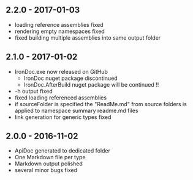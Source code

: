 
## 2.2.0 - 2017-01-03

- loading reference assemblies fixed
- rendering empty namespaces fixed
- fixed building multiple assemblies into same output folder

## 2.1.0 - 2017-01-02

- IronDoc.exe now released on GitHub 
  - IronDoc nuget package discontinued
  - IronDoc.AfterBuild nuget package will be continued !!
- -h output fixed
- fixed loading referenced assemblies
- if sourceFolder is specified the "ReadMe.md" from source folders is applied to namespace summary readme.md files
- link generation for generic types fixed
 
## 2.0.0 - 2016-11-02

- ApiDoc generated to dedicated folder
- One Markdown file per type
- Markdown output polished
- several minor bugs fixed
